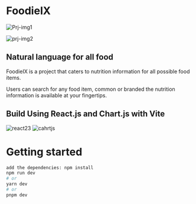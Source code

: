 # FoodieIX

![Prj-img1](https://github.com/Adithej/foodieIX/assets/32978688/23584238-1e56-4449-b662-0b2f9b2fd1b9)

![prj-img2](https://github.com/Adithej/foodieIX/assets/32978688/a9fbb375-67ad-43f9-9dc5-dc4dcae26e46)

## Natural language for all food

FoodieIX is a project that caters to nutrition information for all possible food items.

Users can search for any food item, common or branded the nutrition information is available at your fingertips.

## Build Using React.js and Chart.js with Vite
![react23](https://github.com/Adithej/foodieIX/assets/32978688/72de5acf-f017-4550-9df9-75ddcecaf585) ![cahrtjs](https://github.com/Adithej/foodieIX/assets/32978688/b3801b08-7585-4c4b-8922-a81ef2171ae0)

# Getting started

```bash
add the dependencies: npm install
npm run dev
# or
yarn dev
# or
pnpm dev
```
